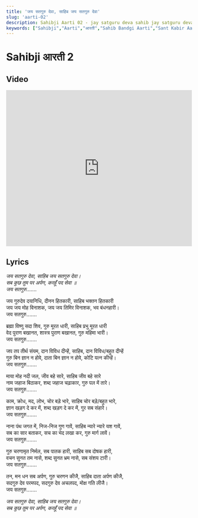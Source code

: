 ```yaml
---
title: 'जय सतगुरु देवा, साहिब जय सतगुरु देवा'
slug: 'aarti-02'
description: Sahibji Aarti 02 - jay satguru deva sahib jay satguru deva
keywords: ["Sahibji","Aarti","आरती","Sahib Bandgi Aarti","Sant Kabir Aarti","jay satguru deva"]
---
```



# Sahibji आरती 2

## Video

<iframe width="100%" height="424" src="https://www.youtube.com/embed/osd_10IoXew" title="Aarti Video &quot;JAI SATGURU DEVAA&quot;  - Sung by Satguru Sahibji" frameborder="0" allow="accelerometer; autoplay; clipboard-write; encrypted-media; gyroscope; picture-in-picture; web-share" allowfullscreen></iframe>

## Lyrics

_जय सतगुरु देवा, साहिब जय सतगुरु देवा।  
सब कुछ तुम पर अर्पण, करहूँ पद सेवा ॥  
                जय सतगुरु......._  

जय गुरुदेव दयानिधि, दीनन हितकारी, साहिब भक्तन हितकारी  
जय जय मोह विनाशक, जय जय तिमिर विनाशक, भव बंधनहारी।  
                जय सतगुरु.......  

ब्रह्मा विष्णु सदा शिव, गुरु मूरत धारी, साहिब प्रभु मूरत धारी  
वेद  पुराण बखानत, शास्त्र पुराण बखानत, गुरु महिमा भारी।  
                जय सतगुरु.......  

जप तप तीर्थ संयम, दान विविध दीन्हें, साहिब, दान विविध/बहुत दीन्हें    
गुरु बिन ज्ञान न होवे, दाता बिन ज्ञान न होवे, कोटि यत्न कीन्हें।  
जय सतगुरु.......  

माया मोह नदी जल, जीव बहे सारे, साहिब जीव बहे सारे  
नाम जहाज बिठाकर, शब्द जहाज चढ़ाकार, गुरु  पल में तारे।  
जय सतगुरु.......  

काम, क्रोध, मद, लोभ, चोर बड़े भारे, साहिब चोर  बड़े/बहुत भारे,  
ज्ञान खड़ग दे कर में, शब्द खड़ग दे कर में, गुर सब संहारे।  
जय सतगुरु.......  

नाना पंथ जगत में, निज-निज गुण गावें, साहिब न्यारे न्यारे यश गावें,  
सब का सार बताकर, सच का भेद लखा कर, गुरु मार्ग लावें।  
जय सतगुरु.......  

गुरु चरणामृत निर्मल, सब पातक हारी, साहिब सब दोषक हारी,  
वचन सुनत तम नासे,  शब्द सुनत भ्रम नासे, सब संशय टारी।  
जय सतगुरु.......


तन, मन धन सब अर्पण, गुरु चरणन कीजै, साहिब दाता अर्पण  कीजै,  
सदगुरु देव परमपद, सदगुरु देव अचलपद, मोक्ष गति लीजै।  
जय सतगुरु.......  

_जय सतगुरु देवा, साहिब जय सतगुरु देवा।  
सब कुछ तुम पर अर्पण, करहूँ पद सेवा ॥_  


